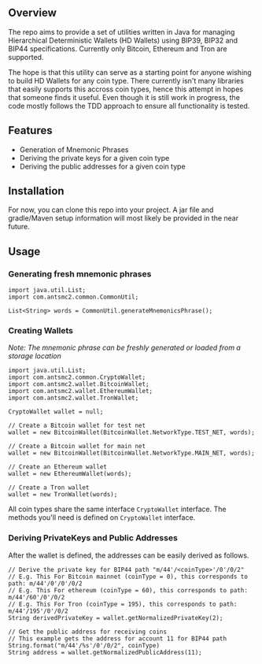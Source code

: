## Overview

The repo aims to provide a set of utilities written in Java for managing
Hierarchical Deterministic Wallets (HD Wallets) using BIP39, BIP32 and BIP44 specifications. 
Currently only Bitcoin, Ethereum and Tron are supported. 

The hope is that this utility can serve as a starting point
for anyone wishing to build HD Wallets for any coin type.
There currently isn't many libraries that easily supports this accross coin types, hence this attempt in hopes that someone finds it useful.
Even though it is still work in progress, the code  mostly follows the TDD approach to ensure all functionality is tested.

## Features

- Generation of Mnemonic Phrases
- Deriving the private keys for a given coin type
- Deriving the public addresses for a given coin type

## Installation

For now, you can clone this repo into your project. 
A jar file and gradle/Maven setup information will most likely be provided in the near future.

## Usage

### Generating fresh mnemonic phrases
```
import java.util.List;
import com.antsmc2.common.CommonUtil;

List<String> words = CommonUtil.generateMnemonicsPhrase();
```

### Creating Wallets
*Note: The mnemonic phrase can be freshly generated or loaded from a storage location*

```
import java.util.List;
import com.antsmc2.common.CryptoWallet;
import com.antsmc2.wallet.BitcoinWallet;
import com.antsmc2.wallet.EthereumWallet;
import com.antsmc2.wallet.TronWallet;

CryptoWallet wallet = null;

// Create a Bitcoin wallet for test net
wallet = new BitcoinWallet(BitcoinWallet.NetworkType.TEST_NET, words);

// Create a Bitcoin wallet for main net
wallet = new BitcoinWallet(BitcoinWallet.NetworkType.MAIN_NET, words);

// Create an Ethereum wallet 
wallet = new EthereumWallet(words);

// Create a Tron wallet
wallet = new TronWallet(words);
```

All coin types share the same interface `CryptoWallet` interface.
The methods you'll need is defined on `CryptoWallet` interface.

### Deriving PrivateKeys and Public Addresses

After the wallet is defined, the addresses can be easily derived as follows.

```
// Derive the private key for BIP44 path "m/44'/<coinType>'/0'/0/2"
// E.g. This For Bitcoin mainnet (coinType = 0), this corresponds to path: m/44'/0'/0'/0/2
// E.g. This For ethereum (coinType = 60), this corresponds to path: m/44'/60'/0'/0/2
// E.g. This For Tron (coinType = 195), this corresponds to path: m/44'/195'/0'/0/2
String derivedPrivateKey = wallet.getNormalizedPrivateKey(2);

// Get the public address for receiving coins
// This example gets the address for account 11 for BIP44 path String.format("m/44'/%s'/0'/0/2", coinType)
String address = wallet.getNormalizedPublicAddress(11);
```

